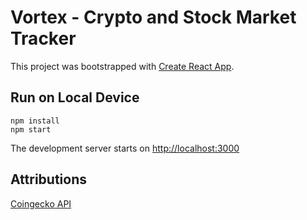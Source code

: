 # Vortex - Crypto and Stock Market Tracker

This project was bootstrapped with [Create React App](https://github.com/facebook/create-react-app).

## Run on Local Device
`npm install` \
`npm start`

The development server starts on [http://localhost:3000](http://localhost:3000)

## Attributions
[Coingecko API](https://coingecko.com/en/api/documentation)